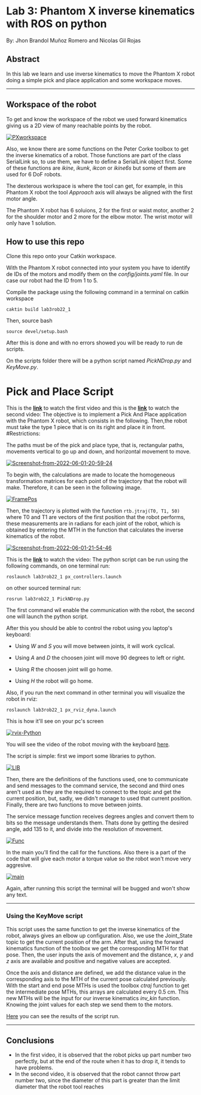 # Lab 3: Phantom X inverse kinematics with ROS on python 
By: Jhon Brandol Muñoz Romero and Nicolas Gil Rojas

## Abstract
In this lab we learn and use inverse kinematics to move the Phantom X robot doing a simple pick and place application and some workspace moves. 
- - - 
##  Workspace of the robot
To get and know the workspace of the robot we used forward kinematics giving us a 2D view of many reachable points by the robot.

<a href="https://ibb.co/Y8h6yjV"><img src="https://i.ibb.co/QnMZCmx/PXworkspace.png" alt="PXworkspace" border="0"></a>

Also, we know there are some functions on the Peter Corke toolbox to get the inverse kinematics of a robot. Those functions are part of the class SerialLink so, to use them, we have to define a SerialLink object first. Some of these functions are _ikine_, _ikunk_, _ikcon_ or _ikine6s_ but some of them are used for 6 DoF robots.

The dexterous workspace is where the tool can get, for example, in this Phantom X robot the tool _Approach_ axis will always be aligned with the first motor angle.

The Phantom X robot has 6 soluions, 2 for the first or waist motor, another 2 for the shoulder motor and 2 more for the elbow motor. The wrist motor will only have 1 solution. 

## How to use this repo

Clone this repo onto your Catkin workspace.

With the Phantom X robot connected into your system you have to identify de IDs of the motors and modify them on the _config/joints.yaml_ file. In our case our robot had the ID from 1 to 5.

Compile the package using the following command in a terminal on catkin workspace

`caktin build lab3rob22_1`

Then, source bash 

`source devel/setup.bash`

After this is done and with no errors showed you will be ready to run de scripts.

On the scripts folder there will be a python script named _PickNDrop.py_ and _KeyMove.py_.

# Pick and Place Script

This is the __[link](https://youtube.com/shorts/pO0-6QPsQTQ)__ to watch the first video and
this is the __[link](https://youtube.com/shorts/02OXB1aoj3E
)__ to watch the second video:
The objective is to implement a Pick And Place application with the Phantom X robot, which consists
in the following. Then,the robot must take the type 1 piece that is on its right and place it in front.
#Restrictions:

The paths must be of the pick and place type, that is, rectangular paths, movements
vertical to go up and down, and horizontal movement to move.

<a href="https://imgbb.com/"><img src="https://i.ibb.co/nf59ZPk/Screenshot-from-2022-06-01-20-59-24.png" alt="Screenshot-from-2022-06-01-20-59-24" border="0"></a>

To begin with, the calculations are made to locate the homogeneous transformation matrices for each point of the trajectory that the robot will make. Therefore, it can be seen in the following image.

<a href="https://ibb.co/m4N3b89"><img src="https://i.ibb.co/VTwsJmg/FramePos.png" alt="FramePos" border="0"></a>

Then, the trajectory is plotted with the function `rtb.jtraj(T0, T1, 50)`
where T0 and T1 are vectors of the first position that the robot performs, these measurements are in radians for each joint of the robot, which is obtained by entering the MTH in the function that calculates the inverse kinematics of the robot.

<a href="https://imgbb.com/"><img src="https://i.ibb.co/bFGKf2f/Screenshot-from-2022-06-01-21-54-46.png" alt="Screenshot-from-2022-06-01-21-54-46" border="0"></a>



This is the __[link](https://youtu.be/9BKicWuFVmo)__ to watch the video:
The python script can be run using the following commands, on one terminal run:

`roslaunch lab3rob22_1 px_controllers.launch`

on other sourced terminal run:

`rosrun lab3rob22_1 PickNDrop.py`

The first command wil enable the communication with the robot, the second one will launch the python script.

After this you should be able to control the robot using you laptop's keyboard:

- Using _W_ and _S_ you will move between joints, it will work cyclical.

- Using _A_ and _D_ the choosen joint will move 90 degrees to left or right.

- Using _R_ the choosen joint will go home.

- Using _H_ the robot will go home.

Also, if you run the next command in other terminal you will visualize the robot in rviz:

`roslaunch lab3rob22_1 px_rviz_dyna.launch`

This is how it'll see on your pc's screen

<a href="https://ibb.co/nDsby4Z"><img src="https://i.ibb.co/jLvTYqB/rvix-Python.png" alt="rvix-Python" border="0"></a>

You will see the video of the robot moving with the keyboard [here](https://youtu.be/rZpshr-DT9Q).

The script is simple: first we import some libraries to python.

<a href="https://imgbb.com/"><img src="https://i.ibb.co/ccmTfWY/LIB.png" alt="LIB" border="0"></a>

Then, there are the definitions of the functions used, one to communicate and send messages to the command service, the second and third ones aren't used as they are the required to connect to the topic and get the current position, but, sadly, we didn't manage to used that current position. Finally, there are two functions to move between joints.

The service message function receives degrees angles and convert them to bits so the message understands them. Thats done by getting the desired angle, add 135 to it, and divide into the resolution of movement.

<a href="https://ibb.co/nQc3zSL"><img src="https://i.ibb.co/c2FbDdr/Func.png" alt="Func" border="0"></a>

In the main you'll find the call for the functions. Also there is a part of the code that will give each motor a torque value so the robot won't move very aggresive.

<a href="https://ibb.co/0mD587B"><img src="https://i.ibb.co/JmBZ01x/main.png" alt="main" border="0"></a>

Again, after running this script the terminal will be bugged and won't show any text.

- - -

### Using the KeyMove script

This script uses the same function to get the inverse kinematics of the robot, always gives an elbow up configuration. Also, we use the Joint_State topic to get the current position of the arm. After that, using the forward kinematics function of the toolbox we get the corresponding MTH for that pose. Then, the user inputs the axis of movement and the distance, _x_, _y_ and _z_ axis are available and positive and negative values are accepted.

Once the axis and distance are defined, we add the distance value in the corresponding axis to the MTH of the current pose calculated previously. With the start and end pose MTHs is used the toolbox _ctraj_ function to get the intermediate pose MTHs, this arrays are calculated every 0.5 cm. This new MTHs will be the input for our inverse kinematics *inv_kin* function. Knowing the joint values for each step we send them to the motors.

[Here](https://www.youtube.com/watch?v=9BKicWuFVmo) you can see the results of the script run. 

---

## Conclusions
- In the first video, it is observed that the robot picks up part number two perfectly, but at the end of the route when it has to drop it, it tends to have problems.
- In the second video, it is observed that the robot cannot throw part number two, since the diameter of this part is greater than the limit diameter that the robot tool reaches

